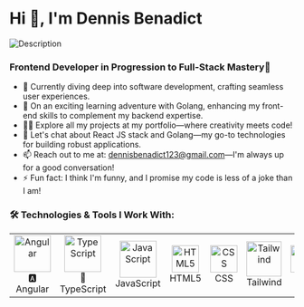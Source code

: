 # Hi 👋, I'm Dennis Benadict
<img src="img.webp" alt="Description" class="inline-image">


### Frontend Developer in Progression to Full-Stack Mastery🚀



- 🔭 Currently diving deep into software development, crafting seamless user experiences.
- 🌱 On an exciting learning adventure with Golang, enhancing my front-end skills to complement my backend expertise.
- 👨‍💻 Explore all my projects at my portfolio—where creativity meets code!
- 💬 Let's chat about React JS stack and Golang—my go-to technologies for building robust applications.
- 📫 Reach out to me at: dennisbenadict123@gmail.com—I'm always up for a good conversation!
- ⚡ Fun fact: I think I'm funny, and I promise my code is less of a joke than I am!



### 🛠️ Technologies & Tools I Work With:

<table align="center">
  <tr>
    <td align="center"><img src="https://angular.io/assets/images/logos/angular/angular.svg" alt="Angular" width="65" /><br>🅰️ Angular</td>
    <td align="center"><img src="https://skillicons.dev/icons?i=ts" alt="TypeScript" width="65" /><br>🔷 TypeScript</td>
    <td align="center"><img src="https://skillicons.dev/icons?i=js" alt="JavaScript" width="65" /><br>JavaScript</td>
    <td align="center"><img src="https://skillicons.dev/icons?i=html"" alt="HTML5" width="48" /><br>HTML5</td>
    <td align="center"><img src="https://skillicons.dev/icons?i=css" alt="CSS" width="48" /><br>CSS</td>
    <td align="center"><img src="https://skillicons.dev/icons?i=tailwind" alt="Tailwind" width="62" /><br>Tailwind</td>
    <td align="center"><img src="https://skillicons.dev/icons?i=git" alt="Git" width="48" /><br>Git</td>
  </tr>
</table>





